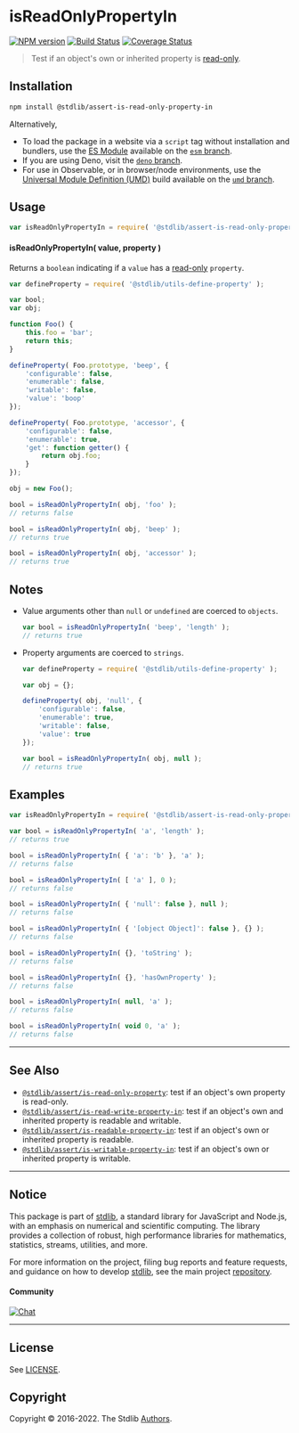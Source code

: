 <!--

@license Apache-2.0

Copyright (c) 2018 The Stdlib Authors.

Licensed under the Apache License, Version 2.0 (the "License");
you may not use this file except in compliance with the License.
You may obtain a copy of the License at

   http://www.apache.org/licenses/LICENSE-2.0

Unless required by applicable law or agreed to in writing, software
distributed under the License is distributed on an "AS IS" BASIS,
WITHOUT WARRANTIES OR CONDITIONS OF ANY KIND, either express or implied.
See the License for the specific language governing permissions and
limitations under the License.

-->

# isReadOnlyPropertyIn

[![NPM version][npm-image]][npm-url] [![Build Status][test-image]][test-url] [![Coverage Status][coverage-image]][coverage-url] <!-- [![dependencies][dependencies-image]][dependencies-url] -->

> Test if an object's own or inherited property is [read-only][@stdlib/utils/define-read-only-property].

<section class="installation">

## Installation

```bash
npm install @stdlib/assert-is-read-only-property-in
```

Alternatively,

-   To load the package in a website via a `script` tag without installation and bundlers, use the [ES Module][es-module] available on the [`esm` branch][esm-url].
-   If you are using Deno, visit the [`deno` branch][deno-url].
-   For use in Observable, or in browser/node environments, use the [Universal Module Definition (UMD)][umd] build available on the [`umd` branch][umd-url].

</section>

<section class="usage">

## Usage

```javascript
var isReadOnlyPropertyIn = require( '@stdlib/assert-is-read-only-property-in' );
```

#### isReadOnlyPropertyIn( value, property )

Returns a `boolean` indicating if a `value` has a [read-only][@stdlib/utils/define-read-only-property] `property`.

<!-- eslint-disable no-restricted-syntax -->

```javascript
var defineProperty = require( '@stdlib/utils-define-property' );

var bool;
var obj;

function Foo() {
    this.foo = 'bar';
    return this;
}

defineProperty( Foo.prototype, 'beep', {
    'configurable': false,
    'enumerable': false,
    'writable': false,
    'value': 'boop'
});

defineProperty( Foo.prototype, 'accessor', {
    'configurable': false,
    'enumerable': true,
    'get': function getter() {
        return obj.foo;
    }
});

obj = new Foo();

bool = isReadOnlyPropertyIn( obj, 'foo' );
// returns false

bool = isReadOnlyPropertyIn( obj, 'beep' );
// returns true

bool = isReadOnlyPropertyIn( obj, 'accessor' );
// returns true
```

</section>

<!-- /.usage -->

<section class="notes">

## Notes

-   Value arguments other than `null` or `undefined` are coerced to `objects`.

    ```javascript
    var bool = isReadOnlyPropertyIn( 'beep', 'length' );
    // returns true
    ```

-   Property arguments are coerced to `strings`.

    ```javascript
    var defineProperty = require( '@stdlib/utils-define-property' );

    var obj = {};

    defineProperty( obj, 'null', {
        'configurable': false,
        'enumerable': true,
        'writable': false,
        'value': true
    });

    var bool = isReadOnlyPropertyIn( obj, null );
    // returns true
    ```

</section>

<!-- /.notes -->

<section class="examples">

## Examples

<!-- eslint-disable object-curly-newline -->

<!-- eslint no-undef: "error" -->

```javascript
var isReadOnlyPropertyIn = require( '@stdlib/assert-is-read-only-property-in' );

var bool = isReadOnlyPropertyIn( 'a', 'length' );
// returns true

bool = isReadOnlyPropertyIn( { 'a': 'b' }, 'a' );
// returns false

bool = isReadOnlyPropertyIn( [ 'a' ], 0 );
// returns false

bool = isReadOnlyPropertyIn( { 'null': false }, null );
// returns false

bool = isReadOnlyPropertyIn( { '[object Object]': false }, {} );
// returns false

bool = isReadOnlyPropertyIn( {}, 'toString' );
// returns false

bool = isReadOnlyPropertyIn( {}, 'hasOwnProperty' );
// returns false

bool = isReadOnlyPropertyIn( null, 'a' );
// returns false

bool = isReadOnlyPropertyIn( void 0, 'a' );
// returns false
```

</section>

<!-- /.examples -->

<!-- Section for related `stdlib` packages. Do not manually edit this section, as it is automatically populated. -->

<section class="related">

* * *

## See Also

-   <span class="package-name">[`@stdlib/assert/is-read-only-property`][@stdlib/assert/is-read-only-property]</span><span class="delimiter">: </span><span class="description">test if an object's own property is read-only.</span>
-   <span class="package-name">[`@stdlib/assert/is-read-write-property-in`][@stdlib/assert/is-read-write-property-in]</span><span class="delimiter">: </span><span class="description">test if an object's own and inherited property is readable and writable.</span>
-   <span class="package-name">[`@stdlib/assert/is-readable-property-in`][@stdlib/assert/is-readable-property-in]</span><span class="delimiter">: </span><span class="description">test if an object's own or inherited property is readable.</span>
-   <span class="package-name">[`@stdlib/assert/is-writable-property-in`][@stdlib/assert/is-writable-property-in]</span><span class="delimiter">: </span><span class="description">test if an object's own or inherited property is writable.</span>

</section>

<!-- /.related -->

<!-- Section for all links. Make sure to keep an empty line after the `section` element and another before the `/section` close. -->


<section class="main-repo" >

* * *

## Notice

This package is part of [stdlib][stdlib], a standard library for JavaScript and Node.js, with an emphasis on numerical and scientific computing. The library provides a collection of robust, high performance libraries for mathematics, statistics, streams, utilities, and more.

For more information on the project, filing bug reports and feature requests, and guidance on how to develop [stdlib][stdlib], see the main project [repository][stdlib].

#### Community

[![Chat][chat-image]][chat-url]

---

## License

See [LICENSE][stdlib-license].


## Copyright

Copyright &copy; 2016-2022. The Stdlib [Authors][stdlib-authors].

</section>

<!-- /.stdlib -->

<!-- Section for all links. Make sure to keep an empty line after the `section` element and another before the `/section` close. -->

<section class="links">

[npm-image]: http://img.shields.io/npm/v/@stdlib/assert-is-read-only-property-in.svg
[npm-url]: https://npmjs.org/package/@stdlib/assert-is-read-only-property-in

[test-image]: https://github.com/stdlib-js/assert-is-read-only-property-in/actions/workflows/test.yml/badge.svg?branch=main
[test-url]: https://github.com/stdlib-js/assert-is-read-only-property-in/actions/workflows/test.yml?query=branch:main

[coverage-image]: https://img.shields.io/codecov/c/github/stdlib-js/assert-is-read-only-property-in/main.svg
[coverage-url]: https://codecov.io/github/stdlib-js/assert-is-read-only-property-in?branch=main

<!--

[dependencies-image]: https://img.shields.io/david/stdlib-js/assert-is-read-only-property-in.svg
[dependencies-url]: https://david-dm.org/stdlib-js/assert-is-read-only-property-in/main

-->

[chat-image]: https://img.shields.io/gitter/room/stdlib-js/stdlib.svg
[chat-url]: https://gitter.im/stdlib-js/stdlib/

[stdlib]: https://github.com/stdlib-js/stdlib

[stdlib-authors]: https://github.com/stdlib-js/stdlib/graphs/contributors

[umd]: https://github.com/umdjs/umd
[es-module]: https://developer.mozilla.org/en-US/docs/Web/JavaScript/Guide/Modules

[deno-url]: https://github.com/stdlib-js/assert-is-read-only-property-in/tree/deno
[umd-url]: https://github.com/stdlib-js/assert-is-read-only-property-in/tree/umd
[esm-url]: https://github.com/stdlib-js/assert-is-read-only-property-in/tree/esm

[stdlib-license]: https://raw.githubusercontent.com/stdlib-js/assert-is-read-only-property-in/main/LICENSE

[@stdlib/utils/define-read-only-property]: https://github.com/stdlib-js/utils-define-read-only-property

<!-- <related-links> -->

[@stdlib/assert/is-read-only-property]: https://github.com/stdlib-js/assert-is-read-only-property

[@stdlib/assert/is-read-write-property-in]: https://github.com/stdlib-js/assert-is-read-write-property-in

[@stdlib/assert/is-readable-property-in]: https://github.com/stdlib-js/assert-is-readable-property-in

[@stdlib/assert/is-writable-property-in]: https://github.com/stdlib-js/assert-is-writable-property-in

<!-- </related-links> -->

</section>

<!-- /.links -->

